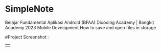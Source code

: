 # SimpleNote
Belajar Fundamental Aplikasi Android (BFAA) Dicoding Academy | Bangkit Academy 2023 Mobile Development How to save and open files in storage 

#Project Screenshot :
<table>
  <tr>
    <td><img src="project.gif" align="center</td>
  </tr>
</table>
